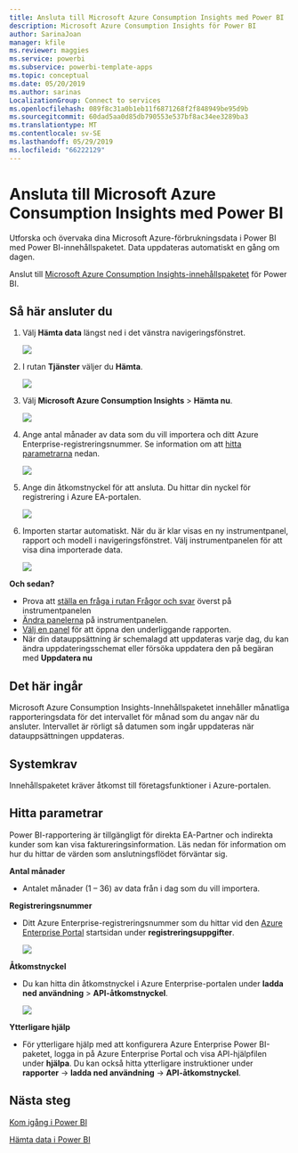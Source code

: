 ```yaml
---
title: Ansluta till Microsoft Azure Consumption Insights med Power BI
description: Microsoft Azure Consumption Insights för Power BI
author: SarinaJoan
manager: kfile
ms.reviewer: maggies
ms.service: powerbi
ms.subservice: powerbi-template-apps
ms.topic: conceptual
ms.date: 05/20/2019
ms.author: sarinas
LocalizationGroup: Connect to services
ms.openlocfilehash: 089f8c31a0b1eb11f6871268f2f848949be95d9b
ms.sourcegitcommit: 60dad5aa0d85db790553e537bf8ac34ee3289ba3
ms.translationtype: MT
ms.contentlocale: sv-SE
ms.lasthandoff: 05/29/2019
ms.locfileid: "66222129"
---
```

# <a name="connect-to-microsoft-azure-consumption-insights-with-power-bi"></a>Ansluta till Microsoft Azure Consumption Insights med Power BI
Utforska och övervaka dina Microsoft Azure-förbrukningsdata i Power BI med Power BI-innehållspaketet. Data uppdateras automatiskt en gång om dagen.

Anslut till [Microsoft Azure Consumption Insights-innehållspaketet](https://app.powerbi.com/getdata/services/azureconsumption) för Power BI.

## <a name="how-to-connect"></a>Så här ansluter du
1. Välj **Hämta data** längst ned i det vänstra navigeringsfönstret.
   
    ![](media/service-connect-to-azure-consumption-insights/getdata.png)
2. I rutan **Tjänster** väljer du **Hämta**.
   
   ![](media/service-connect-to-azure-consumption-insights/services.png)
3. Välj **Microsoft Azure Consumption Insights** \> **Hämta nu**. 
   
   ![](media/service-connect-to-azure-consumption-insights/mazureconsumption.png)
4. Ange antal månader av data som du vill importera och ditt Azure Enterprise-registreringsnummer. Se information om att [hitta parametrarna](#FindingParams) nedan.
   
    ![](media/service-connect-to-azure-consumption-insights/azureconsumptionparams.png)
5. Ange din åtkomstnyckel för att ansluta. Du hittar din nyckel för registrering i Azure EA-portalen. 
   
    ![](media/service-connect-to-azure-consumption-insights/msazureconsumptioncreds.png)
6. Importen startar automatiskt. När du är klar visas en ny instrumentpanel, rapport och modell i navigeringsfönstret. Välj instrumentpanelen för att visa dina importerade data.
   
   ![](media/service-connect-to-azure-consumption-insights/msazureconsumptiondashboard.png)

**Och sedan?**

* Prova att [ställa en fråga i rutan Frågor och svar](consumer/end-user-q-and-a.md) överst på instrumentpanelen
* [Ändra panelerna](service-dashboard-edit-tile.md) på instrumentpanelen.
* [Välj en panel](consumer/end-user-tiles.md) för att öppna den underliggande rapporten.
* När din datauppsättning är schemalagd att uppdateras varje dag, du kan ändra uppdateringsschemat eller försöka uppdatera den på begäran med **Uppdatera nu**

## <a name="whats-included"></a>Det här ingår
Microsoft Azure Consumption Insights-Innehållspaketet innehåller månatliga rapporteringsdata för det intervallet för månad som du angav när du ansluter. Intervallet är rörligt så datumen som ingår uppdateras när datauppsättningen uppdateras.

## <a name="system-requirements"></a>Systemkrav
Innehållspaketet kräver åtkomst till företagsfunktioner i Azure-portalen. 

<a name="FindingParams"></a>

## <a name="finding-parameters"></a>Hitta parametrar
Power BI-rapportering är tillgängligt för direkta EA-Partner och indirekta kunder som kan visa faktureringsinformation. Läs nedan för information om hur du hittar de värden som anslutningsflödet förväntar sig.

**Antal månader**

* Antalet månader (1 – 36) av data från i dag som du vill importera.

**Registreringsnummer**

* Ditt Azure Enterprise-registreringsnummer som du hittar vid den [Azure Enterprise Portal](https://ea.azure.com/) startsidan under **registreringsuppgifter**.
  
    ![](media/service-connect-to-azure-consumption-insights/params2.png)

**Åtkomstnyckel**

* Du kan hitta din åtkomstnyckel i Azure Enterprise-portalen under **ladda ned användning** > **API-åtkomstnyckel**.
  
    ![](media/service-connect-to-azure-consumption-insights/creds2.png)

**Ytterligare hjälp**

* För ytterligare hjälp med att konfigurera Azure Enterprise Power BI-paketet, logga in på Azure Enterprise Portal och visa API-hjälpfilen under **hjälpa**. Du kan också hitta ytterligare instruktioner under **rapporter** -> **ladda ned användning** -> **API-åtkomstnyckel**.

## <a name="next-steps"></a>Nästa steg
[Kom igång i Power BI](service-get-started.md)

[Hämta data i Power BI](service-get-data.md)

